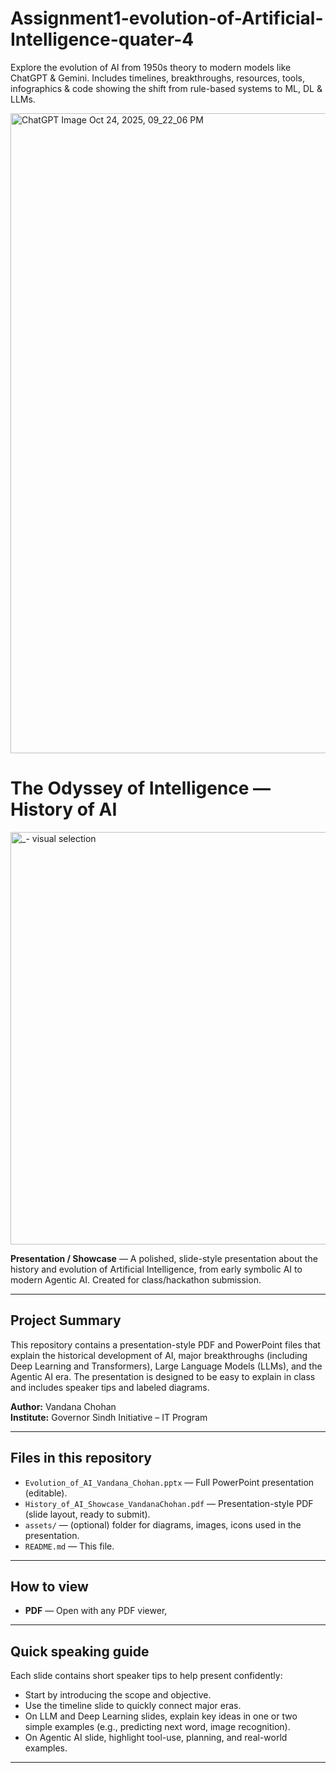 # Assignment1-evolution-of-Artificial-Intelligence-quater-4
 Explore the evolution of AI from 1950s theory to modern models like ChatGPT &amp; Gemini. Includes timelines, breakthroughs, resources, tools, infographics &amp; code showing the shift from rule-based systems to ML, DL &amp; LLMs.
 
<img width="1536" height="1024" alt="ChatGPT Image Oct 24, 2025, 09_22_06 PM" src="https://github.com/user-attachments/assets/ffb46efa-1861-48dc-a2ba-eb0bd6653b5c" />

# The Odyssey of Intelligence — History of AI
<img width="912" height="660" alt="_- visual selection" src="https://github.com/user-attachments/assets/0367fbe7-ea64-4785-9fe8-66d6bf979a18" />

**Presentation / Showcase** — A polished, slide-style presentation about the history and evolution of Artificial Intelligence, from early symbolic AI to modern Agentic AI. Created for class/hackathon submission.

---

## Project Summary
This repository contains a presentation-style PDF and PowerPoint files that explain the historical development of AI, major breakthroughs (including Deep Learning and Transformers), Large Language Models (LLMs), and the Agentic AI era. The presentation is designed to be easy to explain in class and includes speaker tips and labeled diagrams.

**Author:** Vandana Chohan   
**Institute:** Governor Sindh Initiative – IT Program

---

## Files in this repository
- `Evolution_of_AI_Vandana_Chohan.pptx` — Full PowerPoint presentation (editable).
- `History_of_AI_Showcase_VandanaChohan.pdf` — Presentation-style PDF (slide layout, ready to submit).
- `assets/` — (optional) folder for diagrams, images, icons used in the presentation.
- `README.md` — This file.


---

## How to view
- **PDF** — Open with any PDF viewer, 

---

## Quick speaking guide
Each slide contains short speaker tips to help present confidently:
- Start by introducing the scope and objective.
- Use the timeline slide to quickly connect major eras.
- On LLM and Deep Learning slides, explain key ideas in one or two simple examples (e.g., predicting next word, image recognition).
- On Agentic AI slide, highlight tool-use, planning, and real-world examples.

---

